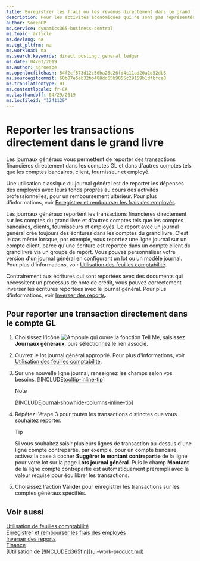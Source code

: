 ```yaml
---
title: Enregistrer les frais ou les revenus directement dans le grand livre| Microsoft Docs
description: Pour les activités économiques qui ne sont pas représentés par un document, comme de plus petits frais ou encaissements, vous pouvez créer les transactions associées en reportant des lignes de journal sur la page Journal général.
author: SorenGP
ms.service: dynamics365-business-central
ms.topic: article
ms.devlang: na
ms.tgt_pltfrm: na
ms.workload: na
ms.search.keywords: direct posting, general ledger
ms.date: 04/01/2019
ms.author: sgroespe
ms.openlocfilehash: 54f2cf573d12c50ba26c26fd4c11ad20a1d52db3
ms.sourcegitcommit: 60b87e5eb32bb408dd65b9855c29159b1dfbfca8
ms.translationtype: HT
ms.contentlocale: fr-CA
ms.lasthandoff: 04/29/2019
ms.locfileid: "1241129"
---
```

# <a name="post-transactions-directly-to-the-general-ledger"></a>Reporter les transactions directement dans le grand livre

Les journaux généraux vous permettent de reporter des transactions financières directement dans les comptes GL et dans d'autres comptes tels que les comptes bancaires, client, fournisseur et employé.  

Une utilisation classique du journal général est de reporter les dépenses des employés avec leurs fonds propres au cours des activités professionnelles, pour un remboursement ultérieur. Pour plus d'informations, voir [Enregistrer et rembourser les frais des employés](finance-how-record-reimburse-employee-expenses.md).

Les journaux généraux reportent les transactions financières directement sur les comptes du grand livre et d'autres comptes tels que les comptes bancaires, clients, fournisseurs et employés. Le report avec un journal général crée toujours des écritures dans les comptes du grand livre. C'est le cas même lorsque, par exemple, vous reportez une ligne journal sur un compte client, parce qu'une écriture est reportée dans un compte client du grand livre via un groupe de report. Vous pouvez personnaliser votre version d'un journal général en configurant un lot ou un modèle journal. Pour plus d'informations, voir [Utilisation des feuilles comptabilité](ui-work-general-journals.md).

Contrairement aux écritures qui sont reportées avec des documents qui nécessitent un processus de note de crédit, vous pouvez correctement inverser les écritures reportées avec le journal général. Pour plus d'informations, voir [Inverser des reports](finance-how-reverse-journal-posting.md).

## <a name="to-post-a-transaction-directly-to-a-general-ledger-account"></a>Pour reporter une transaction directement dans le compte GL

1. Choisissez l'icône ![Ampoule qui ouvre la fonction Tell Me](media/ui-search/search_small.png "Dites-moi ce que vous voulez faire"), saisissez **Journaux généraux**, puis sélectionnez le lien associé.
2. Ouvrez le lot journal général approprié. Pour plus d'informations, voir [Utilisation des feuilles comptabilité](ui-work-general-journals.md).
3. Sur une nouvelle ligne journal, renseignez les champs selon vos besoins. [!INCLUDE[tooltip-inline-tip](includes/tooltip-inline-tip_md.md)]    

    > [!NOTE]
    > [!INCLUDE[journal-showhide-columns-inline-tip](includes/journal-showhide-columns-inline-tip.md)]
4. Répétez l'étape 3 pour toutes les transactions distinctes que vous souhaitez reporter.

    > [!TIP]  
    > Si vous souhaitez saisir plusieurs lignes de transaction au-dessus d'une ligne compte contrepartie, par exemple, pour un compte bancaire, activez la case à cocher **Suggérer le montant contrepartie** de la ligne pour votre lot sur la page **Lots journal général**. Puis le champ **Montant** de la ligne compte contrepartie est automatiquement prérempli avec la valeur requise pour équilibrer les transactions.
5. Choisissez l'action **Valider** pour enregistrer les transactions sur les comptes généraux spécifiés.

## <a name="see-also"></a>Voir aussi

[Utilisation de feuilles comptabilité](ui-work-general-journals.md)  
[Enregistrer et rembourser les frais des employés](finance-how-record-reimburse-employee-expenses.md)  
[Inverser des reports](finance-how-reverse-journal-posting.md)  
[Finance](finance.md)  
[Utilisation de [!INCLUDE[d365fin](includes/d365fin_md.md)]](ui-work-product.md)  
